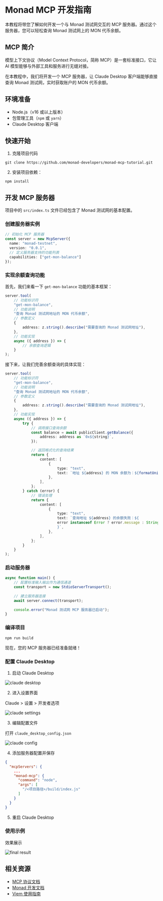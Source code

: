 # Monad MCP 开发指南

本教程将带您了解如何开发一个与 Monad 测试网交互的 MCP 服务器。通过这个服务器，您可以轻松查询 Monad 测试网上的 MON 代币余额。

## MCP 简介

模型上下文协议（Model Context Protocol，简称 MCP）是一套标准接口，它让 AI 模型能够与外部工具和服务进行无缝对接。

在本教程中，我们将开发一个 MCP 服务器，让 Claude Desktop 客户端能够直接查询 Monad 测试网，实时获取账户的 MON 代币余额。

## 环境准备

- Node.js（v16 或以上版本）
- 包管理工具（`npm` 或 `yarn`）
- Claude Desktop 客户端

## 快速开始

1. 克隆项目代码

```shell
git clone https://github.com/monad-developers/monad-mcp-tutorial.git
```

2. 安装项目依赖：

```
npm install
```

## 开发 MCP 服务器

项目中的 `src/index.ts` 文件已经包含了 Monad 测试网的基本配置。

### 创建服务器实例

```ts
// 初始化 MCP 服务器
const server = new McpServer({
  name: "monad-testnet",
  version: "0.0.1",
  // 定义服务器支持的功能列表
  capabilities: ["get-mon-balance"]
});
```

### 实现余额查询功能

首先，我们来看一下 `get-mon-balance` 功能的基本框架：

```ts
server.tool(
    // 功能标识符
    "get-mon-balance",
    // 功能说明
    "查询 Monad 测试网地址的 MON 代币余额",
    // 参数定义
    {
        address: z.string().describe("需要查询的 Monad 测试网地址"),
    },
    // 功能实现
    async ({ address }) => {
        // 余额查询逻辑
    }
);
```

接下来，让我们完善余额查询的具体实现：

```ts
server.tool(
    // 功能标识符
    "get-mon-balance",
    // 功能说明
    "查询 Monad 测试网地址的 MON 代币余额",
    // 参数定义
    {
        address: z.string().describe("需要查询的 Monad 测试网地址"),
    },
    // 功能实现
    async ({ address }) => {
        try {
            // 调用接口查询余额
            const balance = await publicClient.getBalance({
                address: address as `0x${string}`,
            });

            // 返回格式化的查询结果
            return {
                content: [
                    {
                        type: "text",
                        text: `地址 ${address} 的 MON 余额为：${formatUnits(balance, 18)} MON`,
                    },
                ],
            };
        } catch (error) {
            // 错误处理
            return {
                content: [
                    {
                        type: "text",
                        text: `查询地址 ${address} 的余额失败：${
                        error instanceof Error ? error.message : String(error)
                        }`,
                    },
                ],
            };
        }
    }
);
```

### 启动服务器

```ts
async function main() {
    // 配置标准输入输出作为通信通道
    const transport = new StdioServerTransport();
    
    // 建立服务器连接
    await server.connect(transport);
    
    console.error("Monad 测试网 MCP 服务器已启动");
}
```

### 编译项目

```shell
npm run build
```

现在，您的 MCP 服务器已经准备就绪！

### 配置 Claude Desktop

1. 启动 Claude Desktop

![claude desktop](/static/1.png)

2. 进入设置界面

Claude > 设置 > 开发者选项

![claude settings](/static/claude_settings.gif)

3. 编辑配置文件

打开 `claude_desktop_config.json` 

![claude config](/static/config.gif)

4. 添加服务器配置并保存

```json
{
  "mcpServers": {
    ...
    "monad-mcp": {
      "command": "node",
      "args": [
        "/<项目路径>/build/index.js"
      ]
    }
  }
}
```

5. 重启 Claude Desktop

### 使用示例

效果展示

![final result](/static/final_result.gif)

## 相关资源

- [MCP 协议文档](https://modelcontextprotocol.io/introduction)
- [Monad 开发文档](https://docs.monad.xyz/)
- [Viem 使用指南](https://viem.sh/) 